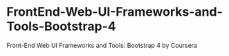 # FrontEnd-Web-UI-Frameworks-and-Tools-Bootstrap-4
Front-End Web UI Frameworks and Tools: Bootstrap 4 by Coursera
